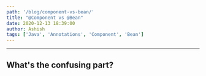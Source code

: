 ```yaml
---
path: '/blog/component-vs-bean/'
title: "@Component vs @Bean"
date: 2020-12-13 18:39:00
author: Ashish
tags: ['Java', 'Annotations', 'Component', 'Bean']
---
```


***

## What's the confusing part?
